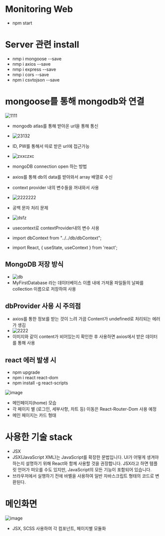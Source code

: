 # Monitoring Web
- npm start

# Server 관련 install
- nmp i mongoose --save
- nmp i axios --save
- nmp i express --save
- nmp i cors --save
- npm i csvtojson --save

# mongoose를 통해 mongodb와 연결
![1111](https://user-images.githubusercontent.com/33975284/168006534-430c8d8e-3e43-4740-acbb-763b6e683593.PNG)
- mongodb atlas를 통해 받아온 url을 통해 통신
- ![23132](https://user-images.githubusercontent.com/33975284/168721689-9f4b6d21-3520-4b0a-b8be-6747670f8233.PNG)
- ID, PW를 통해서 따로 받은 url에 접근가능
- ![zxxczxc](https://user-images.githubusercontent.com/33975284/168721739-58460c69-d798-46d6-ae47-d03b11fd4a79.PNG)
- mongoDB connection open 하는 방법


- axios를 통해 db의 data를 받아와서 array 배열로 수신
- context provider 내의 변수들을 꺼내와서 사용
- ![2222222](https://user-images.githubusercontent.com/33975284/168485254-a877bea2-37a2-413f-90a0-f6faf025cf49.PNG)
- 공백 문자 처리 문제
- ![dsfz](https://user-images.githubusercontent.com/33975284/168485353-e6f86e91-1198-4fc5-9dee-4009ae20f8e9.PNG)
- usecontext로 contextProvider내의 변수 사용
- import dbContext from "../../db/dbContext";
- import React, { useState, useContext } from 'react';

## MongoDB 저장 방식
- ![db](https://user-images.githubusercontent.com/33975284/169108733-21b728bf-0264-4475-8b1a-ea399c7d3712.PNG)
- MyFirstDatabase 라는 데이터베이스 이름 내에 가져올 파일들의 날짜를 collection 이름으로 저장하여 사용

## dbProvider 사용 시 주의점
- axios를 통한 정보를 받는 것이 느려 가끔 Content가 undefined로 처리되는 에러가 생김
- ![2222](https://user-images.githubusercontent.com/33975284/169108961-e789f687-b42f-4fa0-97d0-64498258e918.PNG)
- 이미지와 같이 content가 비어있는지 확인한 후 사용하면 axios에서 받은 데이터를 통해 사용



## react 에러 발생 시
- npm upgrade
- npm i react react-dom
- npm install -g react-scripts

![image](https://user-images.githubusercontent.com/33484628/166095371-fb82ed90-391b-45e4-a2b3-cd74c709dcb5.png)
- 메인페이지(home) 모습
- 각 페이지 별 (로그인, 세부사항, 차트 등) 이동은 React-Router-Dom 사용 예정
- 메인 페이지는 카드 형태




# 사용한 기술 stack
 - JSX 
 - JSX(JavaScript XML)는 JavaScript를 확장한 문법입니다. UI가 어떻게 생겨야 하는지 설명하기 위해 React와 함께 사용할 것을 권장합니다. JSX라고 하면 템플릿 언어가 떠오를 수도 있지만, JavaScript의 모든 기능이 포함되어 있습니다.
 - 브라우저에서 실행하기 전에 바벨을 사용하여 일반 자바스크립트 형태의 코드로 변환된다. 

 
 
 
 # 메인화면
 ![image](https://user-images.githubusercontent.com/33484628/166213871-7b71c32e-dbe9-4d38-9cb8-702a94d41621.png)
- JSX, SCSS 사용하여 각 컴포넌트, 페이지별 모듈화
